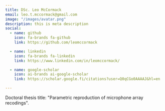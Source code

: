 ```yaml
---
title: DSc. Leo McCormack
email: leo.t.mccormack@gmail.com
image: "/images/avatar.png"
description: this is meta description
social:
  - name: github
    icon: fa-brands fa-github
    link: https://github.com/leomccormack

  - name: linkedin
    icon: fa-brands fa-linkedin
    link: https://www.linkedin.com/in/leomccormack/

  - name: google-scholar
    icon: ai-brands ai-google-scholar
    link: https://scholar.google.fi/citations?user=Q0qCGo0AAAAJ&hl=en

---
```


Doctoral thesis title: "Parametric reproduction of microphone array recodings". 

